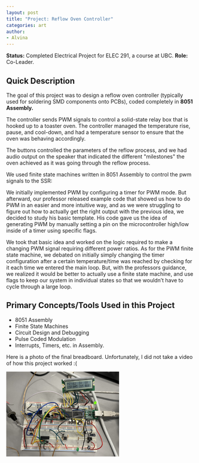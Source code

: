 ```yaml
---
layout: post
title: "Project: Reflow Oven Controller"
categories: art
author:
- Alvina
---
```


<b>Status:</b> Completed Electrical Project for ELEC 291, a course at UBC. <b>Role:</b> Co-Leader. 

## Quick Description

The goal of this project was to design a reflow oven controller (typically used for soldering SMD components onto PCBs), coded completely in <b>8051 Assembly.</b>

The controller sends PWM signals to control a solid-state relay box that is hooked up to a toaster oven. The controller managed the temperature rise, pause, and cool-down, and had a temperature sensor to ensure that the oven was behaving accordingly. 

The buttons controlled the parameters of the reflow process, and we had audio output on the speaker that indicated the different "milestones" the oven achieved as it was going through the reflow process. 

We used finite state machines written in 8051 Assembly to control the pwm signals to the SSR:

We initially implemented PWM by configuring a timer for PWM mode. But afterward, our professor released example code that showed us how to do PWM in an easier and more intuitive way, and as we were struggling to figure out how to actually get the right output with the previous idea, we decided to study his basic template. His code gave us the idea of generating PWM by manually setting a pin on the microcontroller high/low inside of a timer using specific flags. 

We took that basic idea and worked on the logic required to make a changing PWM signal requiring different power ratios. As for the PWM finite state machine, we debated on initially simply changing the timer configuration after a certain temperature/time was reached by checking for it each time we entered the main loop. But, with the professors guidance, we realized it would be better to actually use a finite state machine, and use flags to keep our system in individual states so that we wouldn’t have to cycle through a large loop.

## Primary Concepts/Tools Used in this Project

* 8051 Assembly
* Finite State Machines
* Circuit Design and Debugging
* Pulse Coded Modulation
* Interrupts, Timers, etc. in Assembly.

Here is a photo of the final breadboard. Unfortunately, I did not take a video of how this project worked :(

<img src="/assets/images/reflow_oven_2.jpg" style="width:60%">
  



